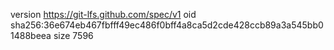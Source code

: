 version https://git-lfs.github.com/spec/v1
oid sha256:36e674eb467fbfff49ec486f0bff4a8ca5d2cde428ccb89a3a545bb01488beea
size 7596

